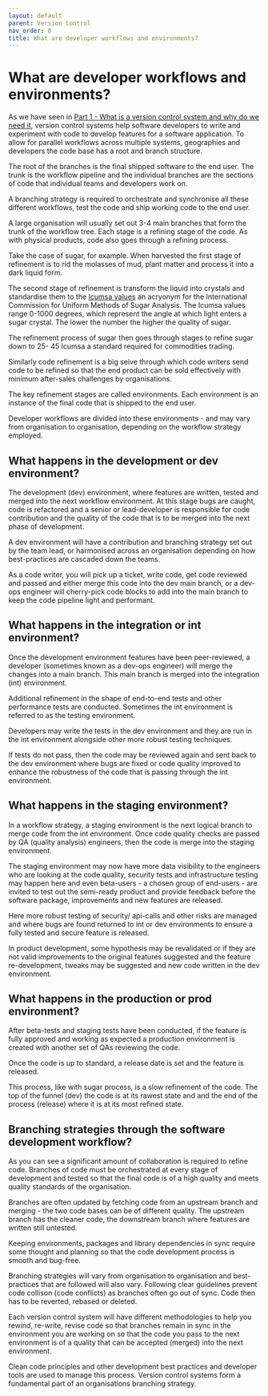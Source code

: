 ```yaml
---
layout: default
parent: Version Control
nav_order: 8
title: What are developer workflows and environments?
---
```


# What are developer workflows and environments?

As we have seen in [Part 1 - What is a version control system and why do we need it](https://sumisastri.github.io/dev-blogs/github-and-version-control/part2-dev-workflows/), version control systems help software developers to write and experiment with code to develop features for a software application. To allow for parallel workflows across multiple systems, geographies and developers the code base has a root and branch structure.

The root of the branches is the final shipped software to the end user. The trunk is the workflow pipeline and the individual branches are the sections of code that individual teams and developers work on.

A branching strategy is required to orchestrate and synchronise all these different workflows, test the code and ship working code to the end user.

A large organisation will usually set out 3-4 main branches that form the trunk of the workflow tree. Each stage is a refining stage of the code. As with physical products, code also goes through a refining process.

Take the case of sugar, for example. When harvested the first stage of refinement is to rid the molasses of mud, plant matter and process it into a dark liquid form.

The second stage of refinement is transform the liquid into crystals and standardise them to the  [Icumsa values](https://www.icumsa.org/) an acryonym for the International Commission for Uniform Methods of Sugar Analysis. The Icumsa values range 0-1000 degrees, which represent the angle at which light enters a sugar crystal. The lower the number the higher the quality of sugar.

The refinement process of sugar then goes through stages to refine sugar down to 25- 45 Icumsa a standard required for commodities trading.

Similarly code refinement is a big seive through which code writers send code to be refined so that the end product can be sold effectively with minimum after-sales challenges by organisations.

The key refinement stages are called environments. Each environment is an instance of the final code that is shipped to the end user.

Developer workflows are divided into these environments - and may vary from organisation to organisation, depending on the workflow strategy employed.

## What happens in the development or dev environment?

The development (dev) environment, where features are written, tested and merged into the next workflow environment. At this stage bugs are caught, code is refactored and a senior or lead-developer is responsible for code contribution and the quality of the code that is to be merged into the next phase of development.

A dev environment will have a contribution and branching strategy set out by the team lead, or harmonised across an organisation depending on how best-practices are cascaded down the teams.

As a code writer, you will pick up a ticket, write code, get code reviewed and passed and either merge this code into the dev main branch, or a dev-ops engineer will cherry-pick code blocks to add into the main branch to keep the code pipeline light and performant.

## What happens in the integration or int environment?

Once the development environment features have been peer-reviewed, a developer (sometimes known as a dev-ops engineer) will merge the changes into a main branch. This main branch is merged into the integration (int) environment.

Additional refinement in the shape of end-to-end tests and other performance tests are conducted. Sometimes the int environment is referred to as the testing environment.

Developers may write the tests in the dev environment and they are run in the int environment alongside other more robust testing techniques.

If tests do not pass, then the code may be reviewed again and sent back to the dev environment where bugs are fixed or code quality improved to enhance the robustness of the code that is passing through the int environment.

## What happens in the staging environment?

In a workflow strategy, a staging environment is the next logical branch to merge code from the int environment. Once code quality checks are passed by QA (quality analysis) engineers, then the code is merge into  the staging environment.

The staging environment may now have more data visibility to the engineers who are looking at the code quality, security tests and infrastructure testing may happen here and even beta-users - a chosen group of end-users - are invited to test out the semi-ready product and provide feedback before the software package, improvements and new features are released.

Here more robust testing of security/ api-calls and other risks are managed and where bugs are found returned to int or dev environments to ensure a fully tested and secure feature is released.

In product development, some hypothesis may be revalidated or if they are not valid improvements to the original features suggested and the feature re-development, tweaks may be suggested and new code written in the dev environment.

## What happens in the production or prod environment?

After beta-tests and staging tests have been conducted, if the feature is fully approved and working as expected a production environment is created with another set of QAs reviewing the code.

Once the code is up to standard, a release date is set and the feature is released.

This process, like with sugar process, is a slow refinement of the code. The top of the funnel (dev) the code is at its rawest state and and the end of the process (release) where it is at its most refined state.

## Branching strategies through the software development workflow?

As you can see a significant amount of collaboration is required to refine code. Branches of code must be orchestrated at every stage of development and tested so that the final code is of a high quality and meets quality standards of the organisation.

Branches are often updated by fetching code from an upstream branch and merging - the two code bases can be of different quality. The upstream branch has the cleaner code, the downstream branch where features are written still untested.

Keeping environments, packages and library dependencies in sync require some thought and planning so that the code development process is smooth and bug-free.

Branching strategies will vary from organisation to organisation and best-practices that are followed will also vary. Following clear guidelines prevent code collison (code conflicts) as branches often go out of sync. Code then has to be reverted, rebased or deleted.

Each version control system will have different methodologies to help you rewind, re-write, revise code so that branches remain in sync in the environment you are working on so that the code you pass to the next environment is of a quality that can be accepted (merged) into the next environment.

Clean code principles and other development best practices and developer tools are used to manage this process. Version control systems form a fundamental part of an organisations branching strategy.

<!-- Check and dedupe -->
<!-- 
## Version control workflows

The purpose of this document is to see how version control manages the workflow pipeline. It helps teams set guidelines and enhances the developer experience across teams.

Developers set up instances of code in different environments to ensure clean code and production-ready code to ship to external clients.

1. The development environment

- The initial environment where developers code is written and peer reviewed. This is a feature driven environment where initial features are created, tested and reviewed

2. The testing environment

- Once peer review is completed and as many tests that are required at this stage of development pass, the next instance of the code is the testing environment.

This is a test-driven environment, additional tests like end-to-end testing checks code and its working with other downstream applications such as databases/ security-applications are more thoroughly tested. Bugs from this environment are sent back to the development environment for developers to fix

3. The production environment

- Once tests are completed, the code can be shipped to the servers. As the more data stored on servers increases costs all activities that are not production-ready are worked on in mocked environments (mock-servers/ mock-api calls).

This is an integration-driven environment further pre-release tests and integration to on-premise or cloud-based servers are tested. Bugs found here are returned to the testing environment or back to the development environment.

4. The staging environment

- This is the pre-release stage before the product is released to end-users.
- The feature is seen in its release form for product-owners/ clients/ teams to review and approve before the final release stage to the end user

This is an approval-driven environment. Some workflows use this as a beta-environment testing new features with a small group of users.

5. The release environment

Each development phase has its own release environment where in the development phase, the feature is released to the testing environment, in testing it is released into production and the final release phase to the end-user by going through this filtering process should be bug-free and end-user friendly.

Some development workflows have a specific end-user release environment after all approvals to ensure features that have been produced meet specifications before the final release to end user

Because the development workflow is iterative, it is important to keep track of every version of the code base as a reference point.

There are several tools to manage code work-flows.

## Git vs BitBucket

Git is the version control system from Microsoft, it integrates well with VS Code, BitBucket is another version control system. Version control managers allow you to commit your code, each version gets a ``sha``` or id or hash code that identifies each version as unique.

It helps collaborative code writing, peer reviews and maintaining an evolving code base.

BitBucket is another version control system that teams can use.

Contributing to a workflow:

### Features (new feature development)

Feature/ Ticket Number/ Short Description

### QA & Testing

- Done in a separate branch where code is pushed from develop branch
- All code must pass in develop before it goes to a QA/ Test environment with the PR process 2 pairs of eyes at least
- End-to-end failing tests in QA become defects and go back to develop with bug-fix tickets or tidies tickets with new numbers prioritised and re-assigned

### Bugfixes (fixing defects)

Naming convention
BugFix/ Bug-fix-ticket Number/ Short Description

### Tidies (tidying up code/ includes tech-debt fixes)

Naming convention
Tidy/ Tidy-ticket Number/ Short Description

### Release Testing to Deploy

- Deploy to a staging environment, the release candidates should be prioritised and discussed
- A start release sheet written
- All bugs, tidies from QA should be fixed before they come to a release branch
- This is the final e2e test before deploy
- Any defects now can be reclassified to bugfixes, tidies or hotfixes
- Only deploy team can assign a hotfix

using the instructions that you will find [here](https://github.com/i6systems/docker-kube/blob/master/docs/Deployment.md). Use as the container name the name of the tag that you just created

### Deploying to production

- deploy to production as described [here](https://github.com/i6systems/docker-kube/blob/master/docs/Deployment.md). There is no need to run any tests or build any container before deploying as we have already done this in previous steps
- Rebase the `master` branch to point to the tag that we have deployed

### HotFix (urgent bug-fix)

Naming convention
Hotfix/ HotFix-ticket Number/ Short Description

### Rollbacks

If we have deployed some code which intruduces some problems which cannot be fixed by a quick hot fix, we may need to roll back to a previous version of the code. To do so, just deploy an earlier tag by using the name of this tag in the docker kube files. There is no need to build anything as these images have already been built and stored in Docker Hub -->
